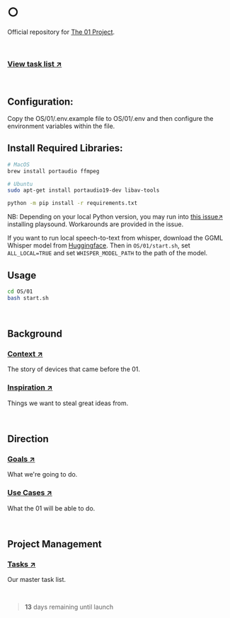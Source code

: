 # ○

Official repository for [The 01 Project](https://twitter.com/hellokillian/status/1745875973583896950).

<br>

### [View task list ↗](https://github.com/KillianLucas/01/blob/main/TASKS.md)

<br>

## Configuration:

Copy the OS/01/.env.example file to OS/01/.env and then configure the environment variables within the file.

## Install Required Libraries:

```bash
# MacOS
brew install portaudio ffmpeg

# Ubuntu
sudo apt-get install portaudio19-dev libav-tools
```

```bash
python -m pip install -r requirements.txt
```
NB: Depending on your local Python version, you may run into [this issue↗](https://github.com/TaylorSMarks/playsound/issues/150) installing playsound. Workarounds are provided in the issue.

If you want to run local speech-to-text from whisper, download the GGML Whisper model from [Huggingface](https://huggingface.co/ggerganov/whisper.cpp). Then in `OS/01/start.sh`, set `ALL_LOCAL=TRUE` and set `WHISPER_MODEL_PATH` to the path of the model.

## Usage

```bash
cd OS/01
bash start.sh
```

<br>

## Background

### [Context ↗](https://github.com/KillianLucas/01/blob/main/CONTEXT.md)

The story of devices that came before the 01.

### [Inspiration ↗](https://github.com/KillianLucas/01/tree/main/INSPIRATION.md)

Things we want to steal great ideas from.

<br>

## Direction

### [Goals ↗](https://github.com/KillianLucas/01/blob/main/GOALS.md)

What we're going to do.

### [Use Cases ↗](https://github.com/KillianLucas/01/blob/main/USE_CASES.md)

What the 01 will be able to do.

<br>

## Project Management

### [Tasks ↗](https://github.com/KillianLucas/01/blob/main/TASKS.md)

Our master task list.

<br>

> **13** days remaining until launch

